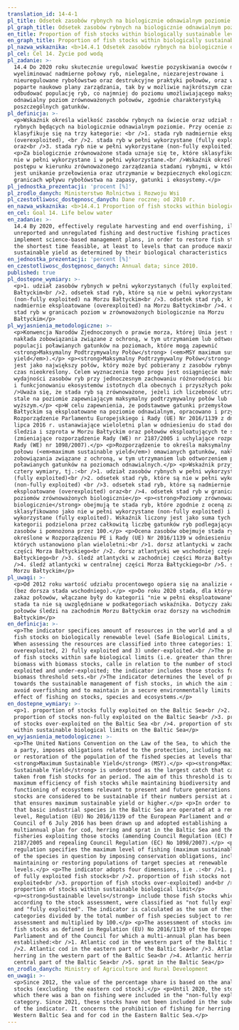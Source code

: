 ```yaml
---
translation_id: 14-4-1
pl_title: Odsetek zasobów rybnych na biologicznie odnawialnym poziomie
pl_graph_title: Odsetek zasobów rybnych na biologicznie odnawialnym poziomie
en_title: Proportion of fish stocks within biologically sustainable levels
en_graph_title: Proportion of fish stocks within biologically sustainable levels
pl_nazwa_wskaznika: <b>14.4.1 Odsetek zasobów rybnych na biologicznie odnawialnym poziomie</b>
pl_cel: Cel 14. Życie pod wodą
pl_zadanie: >-
  14.4 Do 2020 roku skutecznie uregulować kwestie pozyskiwania owoców morza oraz
  wyeliminować nadmierne połowy ryb, nielegalne, niezarejestrowane i
  nieuregulowane rybołówstwo oraz destrukcyjne praktyki połowów, oraz wdrożyć
  poparte naukowo plany zarządzania, tak by w możliwie najkrótszym czasie
  odbudować populację ryb, co najmniej do poziomu umożliwiającego maksymalny,
  odnawialny poziom zrównoważonych połowów, zgodnie charakterystyką
  poszczególnych gatunków.
pl_definicja: >-
  <p>Wskaźnik określa wielkość zasobów rybnych na świecie oraz udział stad
  rybnych będących na biologicznie odnawialnym poziomie. Przy ocenie zasoby
  klasyfikuje się na trzy kategorie: <br />1. stada ryb nadmiernie eksploatowane
  (overexploited), <br />2. stada ryb w pełni wykorzystane (fully exploited)
  oraz<br />3. stada ryb nie w pełni wykorzystane (non-fully exploited).</p>
  <p>Za biologicznie zrównoważone stada uznaje się te, które sklasyfikowano jako
  nie w pełni wykorzystane i w pełni wykorzystane.<br />Wskaźnik określa poziom
  postępu w kierunku zrównoważonego zarządzania stadami rybnymi, w którym celem
  jest unikanie przełowienia oraz utrzymanie w bezpiecznych ekologicznie
  granicach wpływu rybołówstwa na zapasy, gatunki i ekosystemy.</p>
pl_jednostka_prezentacji: 'procent [%]'
pl_zrodlo_danych: Ministerstwo Rolnictwa i Rozwoju Wsi
pl_czestotliwosc_dostępnosc_danych: Dane roczne; od 2010 r.
en_nazwa_wskaznika: <b>14.4.1 Proportion of fish stocks within biologically sustainable levels</b>
en_cel: Goal 14. Life below water
en_zadanie: >-
  14.4 By 2020, effectively regulate harvesting and end overfishing, illegal,
  unreported and unregulated fishing and destructive fishing practices and
  implement science-based management plans, in order to restore fish stocks in
  the shortest time feasible, at least to levels that can produce maximum
  sustainable yield as determined by their biological characteristics
en_jednostka_prezentacji: 'percent [%]'
en_czestotliwosc_dostępnosc_danych: Annual data; since 2010.
published: true
pl_dostepne_wymiary: >-
  <p>1. udział zasobów rybnych w pełni wykorzystanych (fully exploited) na Morzu
  Bałtyckim<br />2. odsetek stad ryb, które są nie w pełni wykorzystane
  (non-fully exploited) na Morzu Bałtyckim<br />3. odsetek stad ryb, które są
  nadmiernie eksploatowane (overexploited) na Morzu Bałtyckim<br />4. odsetek
  stad ryb w granicach poziom w zrównoważonych biologicznie na Morzu
  Bałtyckim</p>
pl_wyjasnienia_metodologiczne: >-
  <p>Konwencja Narodów Zjednoczonych o prawie morza, której Unia jest stroną,
  nakłada zobowiązania związane z ochroną, w tym utrzymaniem lub odtworzeniem
  populacji poławianych gatunków na poziomach, które mogą zapewnić
  <strong>Maksymalny Podtrzymywalny Połów</strong> (<em>MSY maximum sustainable
  yield</em>).</p> <p><strong>Maksymalny Podtrzymywalny Połów</strong> rozumiany
  jest jako największy połów, który może być pobierany z zasobów rybnych przez
  czas nieokreślony. Celem wyznaczenia tego progu jest osiągnięcie maksymalnej
  wydajności zasobów ryb przy jednoczesnym zachowaniu różnorodności biologicznej
  i funkcjonowaniu ekosystemów istotnych dla obecnych i przyszłych pokoleń.<br
  />Uważa się, że stada ryb są zrównoważone, jeżeli ich liczebność utrzymuje się
  stale na poziomie zapewniającym maksymalny podtrzymywalny połów lub
  wyższym.</p> <p>W celu zapewnienia, że podstawowe gatunki przemysłowe na Morzu
  Bałtyckim są eksploatowane na poziomie odnawialnym, opracowano i przyjęto
  Rozporządzenie Parlamentu Europejskiego i Rady (UE) Nr 2016/1139 z dnia 6
  lipca 2016 r. ustanawiające wieloletni plan w odniesieniu do stad dorsza,
  śledzia i szprota w Morzu Bałtyckim oraz połowów eksploatujących te stada
  (zmieniające rozporządzenie Rady (WE) nr 2187/2005 i uchylające rozporządzenie
  Rady (WE) nr 1098/2007).</p> <p>Rozporządzenie to określa maksymalny poziom
  połowu (<em>maximum sustainable yield</em>) omawianych gatunków, nakładając
  zobowiązania związane z ochroną, w tym utrzymaniem lub odtworzeniem populacji
  poławianych gatunków na poziomach odnawialnych.</p> <p>Wskaźnik przyjmuje
  cztery wymiary, tj.:<br />1. udział zasobów rybnych w pełni wykorzystanych
  (fully exploited)<br />2. odsetek stad ryb, które są nie w pełni wykorzystane
  (non-fully exploited) <br />3. odsetek stad ryb, które są nadmiernie
  eksploatowane (overexploited) oraz<br />4. odsetek stad ryb w granicach
  poziomów zrównoważonych biologicznie</p> <p><strong>Poziomy zrównoważone
  biologicznie</strong> obejmują te stada ryb, które zgodnie z oceną zasobów
  sklasyfikowano jako nie w pełni wykorzystane (non-fully exploited) i w pełni
  wykorzystane (fully exploited). Wskaźnik liczony jest jako suma tych dwóch
  kategorii podzielona przez całkowitą liczbę gatunków ryb podlegających ocenie
  zasobów i pomnożona przez 100.</p> <p>Ocena zasobów obejmuje stada rybne
  określone w Rozporządzeniu PE i Rady (UE) Nr 2016/1139 w odniesieniu do
  których ustanowiono plan wieloletni:<br />1. dorsz atlantycki w zachodniej
  części Morza Bałtyckiego<br />2. dorsz atlantycki we wschodniej części Morza
  Bałtyckiego<br />3. śledź atlantycki w zachodniej części Morza Bałtyckiego<br
  />4. śledź atlantycki w centralnej części Morza Bałtyckiego<br />5. szprot w
  Morzu Bałtyckim</p>
pl_uwagi: >-
  <p>Od 2012 roku wartość udziału procentowego opiera się na analizie 4 stad
  (bez dorsza stada wschodniego).</p> <p>Do roku 2020 stada, dla których istniał
  zakaz połowów, włączane były do kategorii "nie w pełni eksploatowane", od 2021
  stada ta nie są uwzględniane w podkategoriach wskaźnika. Dotyczy zakazu
  połowów śledzi na zachodnim Morzu Bałtyckim oraz dorszy na wschodnim Morzu
  Bałtyckim</p>
en_definicja: >-
  <p>The indicator specifices amount of resources in the world and a share of
  fish stocks on biologically renewable level (Safe Biological Limits, SBL).
  When assessing the resources are classified into three categories: 1)
  overexploited, 2) fully exploited and 3) under-exploited.<br />The proportion
  of fish stocks within safe biological limits (i.e. greater than threshold
  biomass with biomass stocks, calle in relation to the number of stocks fully
  exploited and under-exploited; the indicator includes those stocks for which
  biomass threshold sets.<br />The indicator determines the level of progress
  towards the sustainable management of fish stocks, in which the aim is to
  avoid overfishing and to maintain in a secure environmentally limits the
  effect of fishing on stocks, species and ecosystems.</p>
en_dostepne_wymiary: >-
  <p>1. proportion of stocks fully exploited on the Baltic Sea<br />2.
  proportion of stocks non-fully exploited on the Baltic Sea<br />3. proportion
  of stocks over-exploited on the Baltic Sea <br />4. proportion of stocks
  within sustainable biological limits on the Baltic Sea</p>
en_wyjasnienia_metodologiczne: >-
  <p>The United Nations Convention on the Law of the Sea, to which the Union is
  a party, imposes obligations related to the protection, including maintenance
  or restoration of the population of the fished species at levels that the
  <strong>Maximum Sustainable Yield</strong> (MSY).</p> <p><strong>Maximum
  Sustainable Yield</strong> is understood as the largest catch that can be
  taken from fish stocks for an period. The aim of this threshold is to achieve
  maximum efficiency of fish stocks while maintaining biodiversity and
  functioning of ecosystems relevant to present and future generations. Fish
  stocks are considered to be sustainable if their numbers persist at a level
  that ensures maximum sustainable yield or higher.</p> <p>In order to ensure
  that basic industrial species in the Baltic Sea are operated at a renewable
  level, Regulation (EU) No 2016/1139 of the European Parliament and of the
  Council of 6 July 2016 has been drawn up and adopted establishing a
  multiannual plan for cod, herring and sprat in the Baltic Sea and the
  fisheries exploiting those stocks (amending Council Regulation (EC) No
  2187/2005 and repealing Council Regulation (EC) No 1098/2007).</p> <p>This
  regulation specifies the maximum level of fishing (maximum sustainable yield)
  of the species in question by imposing conservation obligations, including
  maintaining or restoring populations of target species at renewable
  levels.</p> <p>The indicator adopts four dimensions, i.e .:<br />1. proportion
  of fully exploited fish stocks<br />2. proportion of fish stocks not fully
  exploited<br />3. proportion of fish stocks over-exploited) and<br />4.
  proportion of stocks within sustainable biological limit</p>
  <p><strong>Sustainable levels</strong> include those fish stocks which,
  according to the stock assessment, were classified as "not fully exploited"
  and "fully exploited". The indicator is calculated as the sum of these two
  categories divided by the total number of fish species subject to resource
  assessment and multiplied by 100.</p> <p>The assessment of stocks includes
  fish stocks as defined in Regulation (EU) No 2016/1139 of the European
  Parliament and of the Council for which a multi-annual plan has been
  established:<br />1. Atlantic cod in the western part of the Baltic Sea<br
  />2. Atlantic cod in the eastern part of the Baltic Sea<br />3. Atlantic
  herring in the western part of the Baltic Sea<br />4. Atlantic herring in the
  central part of the Baltic Sea<br />5. sprat in the Baltic Sea</p>
en_zrodlo_danych: Ministry of Agriculture and Rural Development
en_uwagi: >-
  <p>Since 2012, the value of the percentage share is based on the analysis of 4
  stocks (excluding  the eastern cod stock).</p> <p>Until 2020, the stocks for
  which there was a ban on fishing were included in the "non-fully exploited "
  category. Since 2021, these stocks have not been included in the subcategories
  of the indicator. It concerns the prohibition of fishing for herring in the
  Western Baltic Sea and for cod in the Eastern Baltic Sea.</p>
---
```

